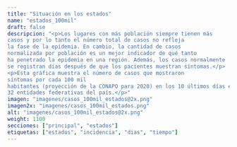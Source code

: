 ```yaml
---
title: "Situación en los estados"
name: "estados_100mil"
draft: false
descripcion: "<p>Los lugares con más población siempre tienen más
casos y por lo tanto el número total de casos no refleja
la fase de la epidemia. En cambio, la cantidad de casos
normalizada por población es un mejor indicador de qué tanto
ha penetrado la epidemia en una región. Además, los casos normalmente
se registran días después de que los pacientes muestran síntomas.</p>
<p>Esta gráfica muestra el número de casos que mostraron
síntomas por cada 100 mil
habitantes (proyección de la CONAPO para 2020) en los 10 últimos días en las
32 entidades federativas del país.</p>"
imagen: "imagenes/casos_100mil_estados@2x.png"
imagen2x: "imagenes/casos_100mil_estados.png"
alt: "imagenes/casos_100mil_estados@2x.png"
weight: 1100
secciones: ["principal", "estados"]
etiquetas: ["estados", "incidencia", "dias", "tiempo"]
---
```

